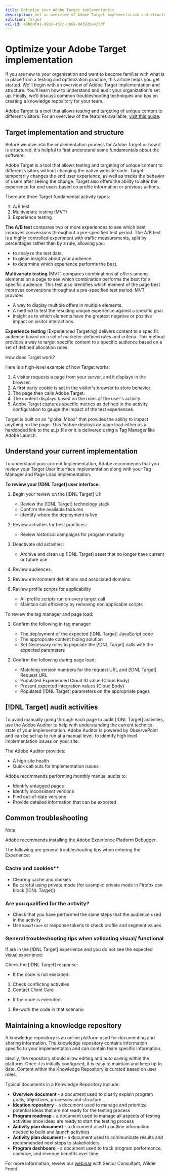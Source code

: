 ```yaml
---
title: Optimize your Adobe Target implementation
description: Get an overview of Adobe Target implementation and structure. Learn how to understand and audit your organization's set up. Learn the common troubleshooting techniques and tips on creating a knowledge repository for your team.
solution: Target
exl-id: 49b69f41-0993-437c-bb69-84392be427df
---
```

# Optimize your Adobe Target implementation

If you are new to your organization and want to become familiar with what is in place from a testing and optimization practice, this article helps you get started. We'll begin with an overview of Adobe Target implementation and structure. You'll learn how to understand and audit your organization's set up. Finally, we'll discuss common troubleshooting techniques and tips on creating a knowledge repository for your team.

Adobe Target is a tool that allows testing and targeting of unique content to different visitors. For an overview of the features available, [visit this guide](https://experienceleague.adobe.com/docs/target/using/introduction/intro.html?lang=en).

## Target implementation and structure

Before we dive into the implementation process for Adobe Target or how it is structured, it's helpful to first understand some fundamentals about the software.

Adobe Target is a tool that allows testing and targeting of unique content to different visitors without changing the native website code. Target temporarily changes the end user experience, as well as tracks the behavior of users after seeing the change. Target also offers the ability to alter the experience for end users based on profile information or previous actions.

There are three Target fundamental activity types:

1. A/B test
2. Multivariate testing (MVT)
3. Experience testing

**The A/B test** compares two or more experiences to see which best improves conversions throughout a pre-specified test period. The A/B test is a highly controlled experiment with traffic measurements, split by percentages rather than by a rule, allowing you:

* to analyze the test data.
* to glean insights about your audience.
* to determine which experience performs the best.

**Multivariate testing** (MVT) compares combinations of offers among elements on a page to see which combination performs the best for a specific audience. This test also identifies which element of the page best improves conversions throughout a pre-specified test period. MVT provides:

* A way to display multiple offers in multiple elements.
* A method to test the resulting unique experience against a specific goal.
* Insight as to which elements have the greatest negative or positive impact on visitor interactions.

**Experience testing** (Experienced Targeting) delivers content to a specific audience based on a set of marketer-defined rules and criteria. This method provides a way to target specific content to a specific audience based on a set of defined allocation rules.

How does Target work?

Here is a high-level example of how Target works:

1. A visitor requests a page from your server, and it displays in the browser.
1. A first party cookie is set in the visitor's browser to store behavior.
1. The page then calls Adobe Target.
1. The content displays based on the rules of the user's activity.
1. Adobe Target captures specific metrics as defined in the activity configuration to gauge the impact of the test experiences.

Target is built on an &quot;global Mbox&quot; that provides the ability to impact anything on the page. This feature deploys on page load either as a hardcoded link to the at.js file or it is delivered using a Tag Manager like Adobe Launch.

## Understand your current implementation

To understand your current Implementation, Adobe recommends that you review your Target User Interface implementation along with your Tag Manager and Page Load implementation.

**To review your [!DNL Target] user interface:**

1. Begin your review on the [!DNL Target] UI:

   * Review the [!DNL Target] technology stack
   * Confirm the available features
   * Identify where the deployment is live

1. Review activities for best practices:

   * Review historical campaigns for program maturity

1. Deactivate old activities:
  
   * Archive and clean up [!DNL Target] asset that no longer have current or future use

1. Review audiences.

1. Review environment definitions and associated domains.

1. Review profile scripts for applicability

   * All profile scripts run on every target call
   * Maintain call efficiency by removing non applicable scripts

To review the tag manager and page load:

1. Confirm the following in tag manager:
  
   * The deployment of the expected [!DNL Target] JavaScript code
   * The appropriate content hiding solution
   * Set Necessary rules to populate the [!DNL Target] calls with the expected parameters

1. Confirm the following during page load:
  
   * Matching version numbers for the request URL and [!DNL Target] Request URL
   * Populated Experienced Cloud ID value (Cloud Body)
   * Present expected integration values (Cloud Body)
   * Populated [!DNL Target] parameters on the appropriate pages

## [!DNL Target] audit activities

To avoid manually going through each page to audit [!DNL Target] activities, use the Adobe Auditor to help with understanding the current technical state of your implementation. Adobe Auditor is powered by ObservePoint and can be set up to run at a manual level, to identify high level implementation issues on your site.

The Adobe Auditor provides:

* A high site health
* Quick call outs for implementation issues

Adobe recommends performing monthly manual audits to:

* Identify untagged pages
* Identify inconsistent versions
* Find out-of-date versions
* Provide detailed information that can be exported

## Common troubleshooting

>[!NOTE]
>
>Adobe recommends installing the Adobe Experience Platform Debugger.

The following are general troubleshooting tips when entering the Experience:

### Cache and cookies**

* Clearing cache and cookies
* Be careful using private mode (for example: private mode in Firefox can block [!DNL Target])

### Are you qualified for the activity?

* Check that you have performed the same steps that the audience used in the activity
* Use `mboxTrace` or response tokens to check profile and segment values

### General troubleshooting tips when validating visual/ functional

If are in the [!DNL Target] experience and you do not see the expected visual experience:

Check the [!DNL Target] response:

* If the code is not executed:

1. Check conflicting activities
1. Contact Client Care

* If the code is executed:

1. Re-work the code in that scenario

## Maintaining a knowledge repository

A knowledge repository is an online platform used for documenting and sharing information. The knowledge repository contains information specific to your implementation and can contain team specific information.

Ideally, the repository should allow editing and auto saving within the platform. Once it is initially configured, it is easy to maintain and keep up to date. Content within the Knowledge Repository is curated based on user roles.

Typical documents in a Knowledge Repository include:

* **Overview document** - a document used to clearly explain program goals, objectives, processes and structure
* **Ideation repository** - a document used to manage and prioritize potential ideas that are not ready for the testing process
* **Program roadmap** - a document used to manage all aspects of testing activities once ideas are ready to start the testing process
* **Activity plan document** - a document used to outline information needed to build and launch activities
* **Activity plan document** - a document used to communicate results and recommended next steps to stakeholders
* **Program dashboard** - a document used to track program performance, cadence, and revenue benefits over time.

For more information, review our [webinar](https://adobecustomersuccess.adobeconnect.com/p4p7xlp7dh42mp4/) with Senior Consultant, Wilder Freed.
